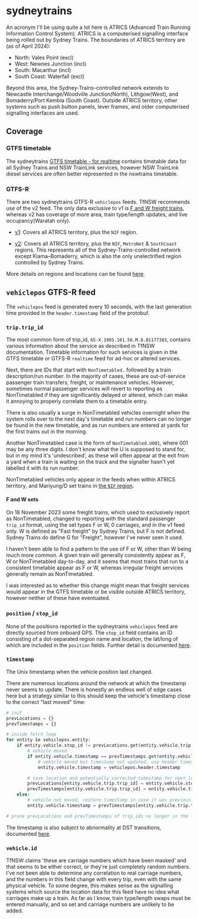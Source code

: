 # sydneytrains

An acronym I'll be using quite a lot here is ATRICS (Advanced Train Running Information Control System). ATRICS is a computerised signalling interface being rolled out by Sydney Trains. The boundaries of ATRICS territory are (as of April 2024):
- North: Vales Point (excl)
- West: Newnes Junction (incl)
- South: Macarthur (incl)
- South Coast: Waterfall (excl)

Beyond this area, the Sydney-Trains-controlled network extends to Newcastle Interchange/Woodville Junction(North), Lithgow(West), and Bomaderry/Port Kembla (South Coast). Outside ATRICS territory, other systems such as push button panels, lever frames, and older computerised signalling interfaces are used.

## Coverage
### GTFS timetable
The sydneytrains [GTFS timetable - for realtime](https://opendata.transport.nsw.gov.au/dataset/public-transport-timetables-realtime) contains timetable data for all Sydney Trains and NSW TrainLink services, however NSW TrainLink diesel services are often better represented in the nswtrains timetable.

### GTFS-R
There are two sydneytrains GTFS-R `vehiclepos` feeds. TfNSW recommends use of the v2 feed. The only data exclusive to v1 is [F and W freight trains](#f-and-w-sets), whereas v2 has coverage of more area, train type/length updates, and live occupancy(Waratah only).

- [v1](https://opendata.transport.nsw.gov.au/dataset/public-transport-realtime-vehicle-positions): Covers all ATRICS territory, plus the `NIF` region.

- [v2](https://opendata.transport.nsw.gov.au/dataset/public-transport-realtime-vehicle-positions-v2): Covers all ATRICS territory, plus the `NIF`, `MetroNet` & `SouthCoast` regions. This represents all of the Sydney-Trains-controlled network except Kiama–Bomaderry, which is also the only unelectrified region controlled by Sydney Trains.

More details on regions and locations can be found [here](locations/README.md).

## `vehiclepos` GTFS-R feed
The `vehiclepos` feed is generated every 10 seconds, with the last generation time provided in the `header.timestamp` field of the protobuf.

### `trip.trip_id`
The most common form of trip_id, `65-X.1905.101.56.M.8.81177383`, contains various information about the service as described in TfNSW documentation. Timetable information for such services is given in the GTFS timetable or GTFS-R `realtime` feed for ad-hoc or altered services.

Next, there are IDs that start with `NonTimetabled.` followed by a train description/run number. In the majority of cases, these are out-of-service passenger train transfers, freight, or maintenance vehicles. However, sometimes normal passenger services will revert to reporting as NonTimetabled if they are significantly delayed or altered, which can make it annoying to properly correlate them to a timetable entry.

There is also usually a surge in NonTimetabled vehicles overnight when the system rolls over to the next day's timetable and run numbers can no longer be found in the new timetable, and as run numbers are entered at yards for the first trains out in the morning.

Another NonTimetabled case is the form of `NonTimetabled.U001`, where 001 may be any three digits. I don't know what the U is supposed to stand for, but in my mind it's 'undescribed', as these will often appear at the exit from a yard when a train is waiting on the track and the signaller hasn't yet labelled it with its run number.

NonTimetabled vehicles only appear in the feeds when within ATRICS territory, and Mariyung/D set trains in [the `NIF` region](locations/README.md#nif).

#### F and W sets
On 18 November 2023 some freight trains, which used to exclusively report as NonTimetabled, changed to reporting with the standard passenger `trip_id` format, using the set types F or W, 0 carriages, and in the v1 feed only. W is defined as "Fast freight" by Sydney Trains, but F is not defined. Sydney Trains do define G for "Freight", however I've never seen it used.

I haven't been able to find a pattern to the use of F or W, other than W being much more common. A given train will generally consistently appear as F, W or NonTimetabled day-to-day, and it seems that most trains that run to a consistent timetable appear as F or W, whereas irregular freight services generally remain as NonTimetabled.

I was interested as to whether this change might mean that freight services would appear in the GTFS timetable or be visible outside ATRICS territory, however neither of these have eventuated.

### `position` / `stop_id`
None of the positions reported in the sydneytrains `vehiclepos` feed are directly sourced from onboard GPS. The `stop_id` field contains an ID consisting of a dot-separated region name and location, the lat/long of which are included in the `position` fields. Further detail is documented [here](locations/README.md).

### `timestamp`
The Unix timestamp when the vehicle position last changed.

There are numerous locations around the network at which the timestamp never seems to update. There is honestly an endless well of edge cases here but a strategy similar to this should keep the vehicle's timestamp close to the correct "last moved" time:

```python
# init
prevLocations = {}
prevTimestamps = {}

# inside fetch loop
for entity in vehiclepos.entity:
    if entity.vehicle.stop_id != prevLocations.get(entity.vehicle.trip.trip_id):
        # vehicle moved
        if entity.vehicle.timestamp == prevTimestamps.get(entity.vehicle.trip.trip_id):
            # vehicle moved but timestamp not updated, use header timestamp
            entity.vehicle.timestamp = vehiclepos.header.timestamp

        # save location and potentially corrected timestamp for next loop
        prevLocations[entity.vehicle.trip.trip_id] = entity.vehicle.stop_id
        prevTimestamps[entity.vehicle.trip.trip_id] = entity.vehicle.timestamp
    else:
        # vehicle not moved, restore timestamp in case it was previously corrected
        entity.vehicle.timestamp = prevTimestamps[entity.vehicle.trip.trip_id]

# prune prevLocations and prevTimestamps of trip_ids no longer in the feed
```

The timestamp is also subject to abnormality at DST transitions, documented [here](DaylightSaving.md#gtfs-r-vehiclepos).

### `vehicle.id`
TfNSW claims 'these are carriage numbers which have been masked' and that seems to be either correct, or they're just completely random numbers. I've not been able to determine any correlation to real carriage numbers, and the numbers in this field change with every trip, even with the same physical vehicle. To some degree, this makes sense as the signalling systems which source the location data for this feed have no idea what carriages make up a train. As far as I know, train type/length swaps must be entered manually, and so set and carriage numbers are unlikely to be added.
